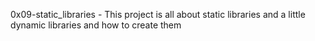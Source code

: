 0x09-static_libraries - This project is all about static libraries and a little dynamic libraries and how to create them
